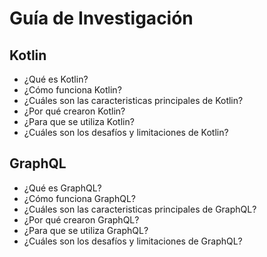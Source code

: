 # Guía de Investigación

## Kotlin

- ¿Qué es Kotlin?
- ¿Cómo funciona Kotlin?
- ¿Cuáles son las caracteristicas principales de Kotlin?
- ¿Por qué crearon Kotlin?
- ¿Para que se utiliza Kotlin?
- ¿Cuáles son los desafíos y limitaciones de Kotlin? 

## GraphQL

- ¿Qué es GraphQL?
- ¿Cómo funciona GraphQL?
- ¿Cuáles son las caracteristicas principales de GraphQL?
- ¿Por qué crearon GraphQL?
- ¿Para que se utiliza GraphQL?
- ¿Cuáles son los desafíos y limitaciones de GraphQL? 

